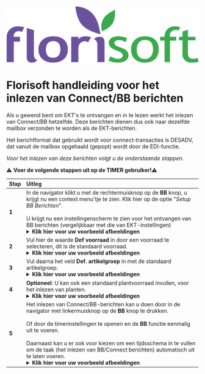 <img src="../../fslogo.png" alt="Florisoft Corporate Logo">

# Florisoft handleiding voor het inlezen van Connect/BB berichten

Als u gewend bent om EKT's te ontvangen en in te lezen werkt het inlezen van Connect/BB hetzelfde.
Deze berichten dienen dus ook naar dezelfde mailbox verzonden te worden als de EKT-berichten. 

Het berichtformat dat gebruikt wordt voor connect-transacties is DESADV, dat vanuit de mailbox opgehaald (gepopt) wordt door de EDI-functie.

*Voor het inlezen van deze berichten volgt u de onderstaande stappen.*

:warning: **Voer de volgende stappen uit op de TIMER gebruiker!**:warning:

|Stap|Uitleg|
|:--|:--|
|**1**|In de navigator klikt u met de rechtermuisknop op de **BB** knop, u krijgt nu een context menu'tje te zien. Klik hier op de optie "*Setup BB Berichten*".<br><br>U krijgt nu een instellingenscherm te zien voor het ontvangen van BB berichten (vergelijkbaar met die van EKT-instellingen)<details><summary><b>Klik hier voor uw voorbeeld afbeeldingen</b></summary><img src="Media/NL/1.png"></details>|
|**2**|Vul hier de waarde **Def voorraad** in door een voorraad te selecteren, dit is de standaard voorraad.<details><summary><b>Klik hier voor uw voorbeeld afbeeldingen</b></summary><img src="Media/NL/2.png"></details>|
|**3**|Vul daarna het veld **Def. artikelgroep** in met de standaard artikelgroep.<details><summary><b>Klik hier voor uw voorbeeld afbeeldingen</b></summary><img src="Media/NL/3.png"></details>|
|**4**|**Optioneel**: U kan ook een standaard plantvoorraad invullen, voor het inlezen van planten.<details><summary><b>Klik hier voor uw voorbeeld afbeeldingen</b></summary><img src="Media/NL/4.png"></details>|
|**5**|Het inlezen van Connect/BB-berichten kan u doen door in de navigator met linkermuisknop op de **BB** knop te drukken.<br><br>Of door de timerinstellingen te openen en de **BB** functie eenmalig uit te voeren.<br><br> Daarnaast kan u er ook voor kiezen om een tijdsschema in te vullen om de taak (het inlezen van BB/Connect berichten) automatisch uit te laten voeren. <details><summary><b>Klik hier voor uw voorbeeld afbeeldingen</b></summary><img src="Media/NL/5.png"></details>|